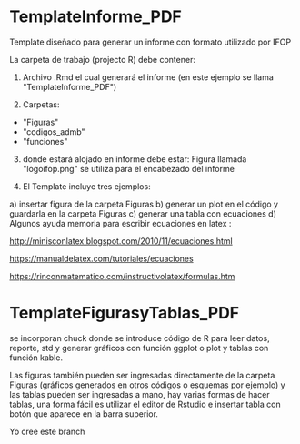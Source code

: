 # TemplateInforme_PDF
Template diseñado para generar un informe con formato utilizado por IFOP

La carpeta de trabajo (projecto R) debe contener:

1. Archivo .Rmd el cual generará el informe (en este ejemplo se llama "TemplateInforme_PDF")

2. Carpetas:
- "Figuras"
- "codigos_admb"
- "funciones"

3. donde estará alojado en informe debe estar:
Figura llamada "logoifop.png" se utiliza para el encabezado del informe


4. El Template incluye tres ejemplos:

a) insertar figura de la carpeta Figuras
b) generar un plot en el código y guardarla en la carpeta Figuras
c) generar una tabla con ecuaciones
d) Algunos ayuda memoria para escribir ecuaciones en latex :

http://minisconlatex.blogspot.com/2010/11/ecuaciones.html

https://manualdelatex.com/tutoriales/ecuaciones

https://rinconmatematico.com/instructivolatex/formulas.htm

# TemplateFigurasyTablas_PDF

se incorporan chuck donde se introduce código de R para leer datos, reporte, std y generar gráficos con función ggplot o plot y tablas con función kable.

Las figuras también pueden ser ingresadas directamente de la carpeta Figuras (gráficos generados en otros códigos o esquemas por ejemplo) y las tablas pueden ser ingresadas a mano, hay varias formas de hacer tablas, una forma fácil es utilizar el editor de Rstudio e insertar tabla con botón que aparece en la barra superior.

Yo cree este branch

